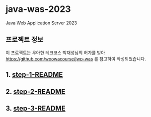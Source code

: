 # java-was-2023

Java Web Application Server 2023

## 프로젝트 정보 

이 프로젝트는 우아한 테크코스 박재성님의 허가를 받아 https://github.com/woowacourse/jwp-was 
를 참고하여 작성되었습니다.

## 1. [step-1-README](docs%2Fstep-1-README.md)
## 2. [step-2-README](docs%2Fstep-2-README.md)
## 3. [step-3-README](docs/step-3-README.md)
